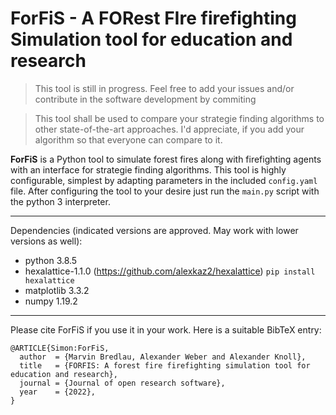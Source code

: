 # ForFiS - A FORest FIre firefighting Simulation tool for education and research

>This tool is still in progress. Feel free to add your issues and/or contribute in the software development by commiting

>This tool shall be used to compare your strategie finding algorithms to other state-of-the-art approaches. I'd appreciate, if you add your algorithm so that everyone can compare to it.

**ForFiS** is a Python tool to simulate forest fires along with firefighting agents with an interface for strategie finding algorithms. 
This tool is highly configurable, simplest by adapting parameters in the included `config.yaml` file. After configuring the tool to your desire just run the `main.py` script with the python 3 interpreter.

---
Dependencies (indicated versions are approved. May work with lower versions as well):
* python 3.8.5
* hexalattice-1.1.0 (https://github.com/alexkaz2/hexalattice)
`pip install hexalattice`
* matplotlib 3.3.2
* numpy 1.19.2

---
Please cite ForFiS if you use it in your work. Here is a suitable BibTeX entry:
```
@ARTICLE{Simon:ForFiS,
  author  = {Marvin Bredlau, Alexander Weber and Alexander Knoll},
  title   = {FORFIS: A forest fire firefighting simulation tool for education and research},
  journal = {Journal of open research software},
  year    = {2022},
}
```
